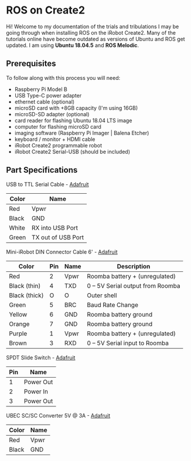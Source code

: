 # ROS on Create2

Hi! Welcome to my documentation of the trials and tribulations I may be going through when installing ROS on the iRobot Create2.  Many of the tutorials online have become outdated as versions of Ubuntu and ROS get updated.  I am using **Ubuntu 18.04.5** and **ROS Melodic**. 


## Prerequisites

To follow along with this process you will need:

 - Raspberry Pi Model B
 - USB Type-C power adapter
 - ethernet cable (optional)
 - microSD card with +8GB capacity (I'm using 16GB)
 - microSD-SD adapter (optional)
 - card reader for flashing Ubuntu 18.04 LTS image
 - computer for flashing microSD card
 - imaging software (Raspberry Pi Imager | Balena Etcher)
 - keyboard / monitor + HDMI cable
 - iRobot Create2 programmable robot
 - iRobot Create2 Serial-USB (should be included)

## Part Specifications

USB to TTL Serial Cable - [Adafruit](https://www.adafruit.com/product/954)

| Color | Name |
|--|--|
| Red | Vpwr |
| Black | GND |
| White | RX into USB Port |
| Green | TX out of USB Port |

Mini-iRobot DIN Connector Cable 6' - [Adafruit](https://www.adafruit.com/product/2438)

| Color | Pin | Name | Description |
|--|--|--|--|
| Red | 2 | Vpwr | Roomba battery + (unregulated)  |
| Black (thin) | 4 | TXD | 0 – 5V Serial output from Roomba |
| Black (thick)| O | O | Outer shell |
| Green | 5 | BRC | Baud Rate Change |
| Yellow | 6 | GND | Roomba battery ground |
| Orange | 7 | GND | Roomba battery ground |
| Purple | 1   | Vpwr | Roomba battery + (unregulated) |
| Brown | 3 | RXD | 0 – 5V Serial input to Roomba |


SPDT Slide Switch - [Adafruit](https://www.adafruit.com/product/805)

| Pin | Name |
|--|--|
| 1 | Power Out |
| 2 | Power In |
| 3 | Power Out |


UBEC SC/SC Converter 5V @ 3A - [Adafruit](https://www.adafruit.com/product/1385)

| Color | Name |
|--|--|
| Red | Vpwr |
| Black | GND|
